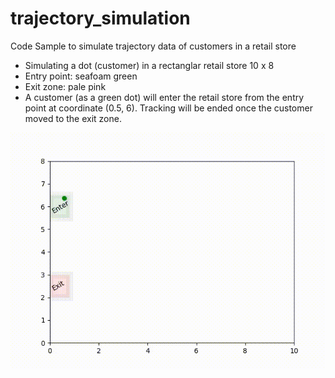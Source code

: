 # trajectory_simulation
Code Sample to simulate trajectory data of customers in a retail store

- Simulating a dot (customer) in a rectanglar retail store 10 x 8
- Entry point: seafoam green
- Exit zone: pale pink
- A customer (as a green dot) will enter the retail store from the entry point at coordinate (0.5, 6). Tracking will be ended once the customer moved to the exit zone.

<p align="center">
  <img src="https://github.com/er1czz/trajectory_simulation/blob/main/demo_1dot_tracking.gif" alt="animated" />
</p>
